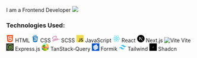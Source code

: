 
<div> I am a Frontend Developer <img src="https://media.giphy.com/media/WUlplcMpOCEmTGBtBW/giphy.gif" width="30"></div>

### Technologies Used:

<img src="https://github.com/devicons/devicon/blob/master/icons/html5/html5-original.svg" title="HTML" alt="HTML" width="20" height="20"/> HTML
<img src="https://github.com/devicons/devicon/blob/master/icons/css3/css3-plain-wordmark.svg" title="CSS" alt="CSS" width="20" height="20"/> CSS
<img src="https://github.com/devicons/devicon/blob/master/icons/sass/sass-original.svg" title="SCSS" alt="SCSS" width="20" height="20"/> SCSS
<img src="https://github.com/devicons/devicon/blob/master/icons/javascript/javascript-original.svg" title="JavaScript" alt="JavaScript" width="20" height="20"/> JavaScript
<img src="https://github.com/devicons/devicon/blob/master/icons/react/react-original.svg" title="React" alt="React" width="20" height="20"/> React
<img src="https://github.com/devicons/devicon/blob/master/icons/nextjs/nextjs-original.svg" title="Next.js" alt="Next.js" width="20" height="20"/> Next.js
<img src="https://vitejs.dev/logo.svg" title="Vite" alt="Vite" width="20" height="20"/> Vite
<img src="/img/express.png" title="Express.js" alt="Express.js" width="20" height="20"/> Express.js
<img src="/img/tanstack.png" title="Tanstack Query" alt="Tanstack Query" width="20" height="20"/> TanStack-Query
<img src="/img/formik.png" title="Tanstack Query" alt="Tanstack Query" width="20" height="20"/> Formik
<img src="https://github.com/devicons/devicon/blob/master/icons/tailwindcss/tailwindcss-original.svg" title="Tanstack Query" alt="Tanstack Query" width="20" height="20"/> Tailwind
<img src="/img/shad.png" title="Tanstack Query" alt="Tanstack Query" width="20" height="20"/> Shadcn 





